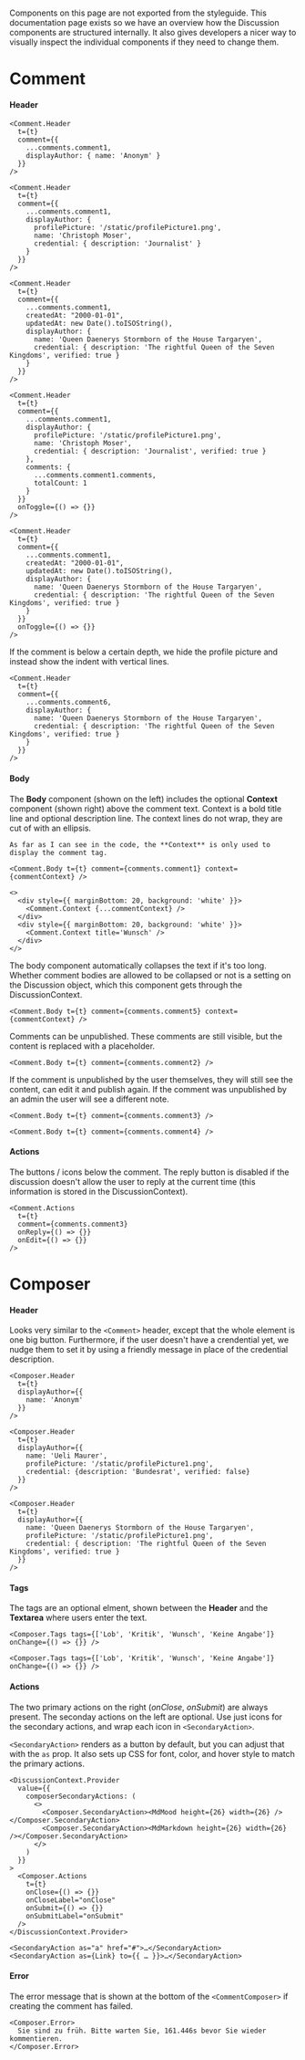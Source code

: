 ```remove-react-source

```

Components on this page are not exported from the styleguide. This documentation page exists so we have an overview how the Discussion components are structured internally. It also gives developers a nicer way to visually inspect the individual components if they need to change them.

# Comment

#### Header

```react|noSource,span-2
<Comment.Header
  t={t}
  comment={{
    ...comments.comment1,
    displayAuthor: { name: 'Anonym' }
  }}
/>
```

```react|noSource,span-2
<Comment.Header
  t={t}
  comment={{
    ...comments.comment1,
    displayAuthor: {
      profilePicture: '/static/profilePicture1.png',
      name: 'Christoph Moser',
      credential: { description: 'Journalist' }
    }
  }}
/>
```

```react|noSource,span-2
<Comment.Header
  t={t}
  comment={{
    ...comments.comment1,
    createdAt: "2000-01-01",
    updatedAt: new Date().toISOString(),
    displayAuthor: {
      name: 'Queen Daenerys Stormborn of the House Targaryen',
      credential: { description: 'The rightful Queen of the Seven Kingdoms', verified: true }
    }
  }}
/>
```

```react|noSource,span-3
<Comment.Header
  t={t}
  comment={{
    ...comments.comment1,
    displayAuthor: {
      profilePicture: '/static/profilePicture1.png',
      name: 'Christoph Moser',
      credential: { description: 'Journalist', verified: true }
    },
    comments: {
      ...comments.comment1.comments,
      totalCount: 1
    }
  }}
  onToggle={() => {}}
/>
```

```react|noSource,span-3
<Comment.Header
  t={t}
  comment={{
    ...comments.comment1,
    createdAt: "2000-01-01",
    updatedAt: new Date().toISOString(),
    displayAuthor: {
      name: 'Queen Daenerys Stormborn of the House Targaryen',
      credential: { description: 'The rightful Queen of the Seven Kingdoms', verified: true }
    }
  }}
  onToggle={() => {}}
/>
```

If the comment is below a certain depth, we hide the profile picture and instead show the indent with vertical lines.

```react|noSource,span-2
<Comment.Header
  t={t}
  comment={{
    ...comments.comment6,
    displayAuthor: {
      name: 'Queen Daenerys Stormborn of the House Targaryen',
      credential: { description: 'The rightful Queen of the Seven Kingdoms', verified: true }
    }
  }}
/>
```

#### Body

The **Body** component (shown on the left) includes the optional **Context** component (shown right) above the comment text. Context is a bold title line and optional description line. The context lines do not wrap, they are cut of with an ellipsis.

```hint
As far as I can see in the code, the **Context** is only used to display the comment tag.
```

```react|noSource,span-4
<Comment.Body t={t} comment={comments.comment1} context={commentContext} />
```

```react|noSource,span-2
<>
  <div style={{ marginBottom: 20, background: 'white' }}>
    <Comment.Context {...commentContext} />
  </div>
  <div style={{ marginBottom: 20, background: 'white' }}>
    <Comment.Context title='Wunsch' />
  </div>
</>
```

The body component automatically collapses the text if it's too long. Whether comment bodies are allowed to be collapsed or not is a setting on the Discussion object, which this component gets through the DiscussionContext.

```react|noSource
<Comment.Body t={t} comment={comments.comment5} context={commentContext} />
```

Comments can be unpublished. These comments are still visible, but the content is replaced with a placeholder.

```react|noSource
<Comment.Body t={t} comment={comments.comment2} />
```

If the comment is unpublished by the user themselves, they will still see the content, can edit it and publish again. If the comment was unpublished by an admin the user will see a different note.

```react|noSource,span-3
<Comment.Body t={t} comment={comments.comment3} />
```

```react|noSource,span-3
<Comment.Body t={t} comment={comments.comment4} />
```

#### Actions

The buttons / icons below the comment. The reply button is disabled if the discussion doesn't allow the user to reply at the current time (this information is stored in the DiscussionContext).

```react|noSource,span-2
<Comment.Actions
  t={t}
  comment={comments.comment3}
  onReply={() => {}}
  onEdit={() => {}}
/>
```

# Composer

#### Header

Looks very similar to the `<Comment>` header, except that the whole element is one big button. Furthermore, if the user doesn't have a crendential yet, we nudge them to set it by using a friendly message in place of the credential description.

```react|noSource,span-2
<Composer.Header
  t={t}
  displayAuthor={{
    name: 'Anonym'
  }}
/>
```

```react|noSource,span-2
<Composer.Header
  t={t}
  displayAuthor={{
    name: 'Ueli Maurer',
    profilePicture: '/static/profilePicture1.png',
    credential: {description: 'Bundesrat', verified: false}
  }}
/>
```

```react|noSource,span-2
<Composer.Header
  t={t}
  displayAuthor={{
    name: 'Queen Daenerys Stormborn of the House Targaryen',
    profilePicture: '/static/profilePicture1.png',
    credential: { description: 'The rightful Queen of the Seven Kingdoms', verified: true }
  }}
/>
```

#### Tags

The tags are an optional elment, shown between the **Header** and the **Textarea** where users enter the text.

```react|noSource,span-4
<Composer.Tags tags={['Lob', 'Kritik', 'Wunsch', 'Keine Angabe']} onChange={() => {}} />
```

```react|noSource,span-2
<Composer.Tags tags={['Lob', 'Kritik', 'Wunsch', 'Keine Angabe']} onChange={() => {}} />
```

#### Actions

The two primary actions on the right (_onClose_, _onSubmit_) are always present. The seconday actions on the left are optional. Use just icons for the secondary actions, and wrap each icon in `<SecondaryAction>`.

`<SecondaryAction>` renders as a button by default, but you can adjust that with the `as` prop. It also sets up CSS for font, color, and hover style to match the primary actions.

```react|noSource,span-2
<DiscussionContext.Provider
  value={{
    composerSecondaryActions: (
      <>
        <Composer.SecondaryAction><MdMood height={26} width={26} /></Composer.SecondaryAction>
        <Composer.SecondaryAction><MdMarkdown height={26} width={26} /></Composer.SecondaryAction>
      </>
    )
  }}
>
  <Composer.Actions
    t={t}
    onClose={() => {}}
    onCloseLabel="onClose"
    onSubmit={() => {}}
    onSubmitLabel="onSubmit"
  />
</DiscussionContext.Provider>
```

```code|span-4
<SecondaryAction as="a" href="#">…</SecondaryAction>
<SecondaryAction as={Link} to={{ … }}>…</SecondaryAction>
```

#### Error

The error message that is shown at the bottom of the `<CommentComposer>` if creating the comment has failed.

```react|noSource
<Composer.Error>
  Sie sind zu früh. Bitte warten Sie, 161.446s bevor Sie wieder kommentieren.
</Composer.Error>
```
